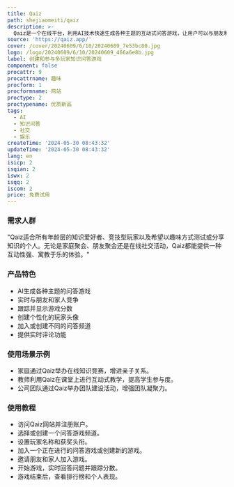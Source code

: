 ```yaml
---
title: Qaiz
path: shejiaomeiti/qaiz
description: >-
  Qaiz是一个在线平台，利用AI技术快速生成各种主题的互动式问答游戏，让用户可以与朋友和家人实时竞争，同时跟踪分数并享受实时评论。它提供了一个有趣的方式来测试和分享知识，同时具有社交和娱乐的双重属性。
source: 'https://qaiz.app/'
cover: /cover/20240609/6/10/20240609_7e53bc00.jpg
logo: /logo/20240609/6/10/20240609_466a6e8b.jpg
label: 创建和参与多玩家知识问答游戏
component: false
procattr: 9
procattrname: 趣味
procform: 1
procformname: 网站
proctype: 2
proctypename: 优质新品
tags:
  - AI
  - 知识问答
  - 社交
  - 娱乐
createTime: '2024-05-30 08:43:32'
updateTime: '2024-05-30 08:43:32'
lang: en
isicp: 2
isqian: 2
iswx: 2
isqq: 2
iscom: 2
price: 免费试用
---
```




### 需求人群
"Qaiz适合所有年龄层的知识爱好者、竞技型玩家以及希望以趣味方式测试或分享知识的个人。无论是家庭聚会、朋友聚会还是在线社交活动，Qaiz都能提供一种互动性强、寓教于乐的体验。"

### 产品特色
* AI生成各种主题的问答游戏
* 实时与朋友和家人竞争
* 跟踪并显示游戏分数
* 创建个性化的玩家头像
* 加入或创建不同的问答频道
* 提供实时评论功能

### 使用场景示例
* 家庭通过Qaiz举办在线知识竞赛，增进亲子关系。
* 教师利用Qaiz在课堂上进行互动式教学，提高学生参与度。
* 公司团队通过Qaiz举办团队建设活动，增强团队凝聚力。

### 使用教程
* 访问Qaiz网站并注册账户。
* 选择或创建一个问答游戏频道。
* 设置玩家名称和获奖头衔。
* 加入一个正在进行的问答游戏或创建新的游戏。
* 邀请朋友和家人加入游戏。
* 开始游戏，实时回答问题并跟踪分数。
* 游戏结束后，查看排行榜和个人表现。

  

